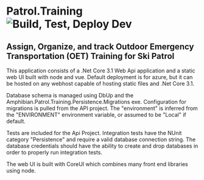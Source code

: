# Patrol.Training ![Build, Test, Deploy Dev](https://github.com/brookpatten/patrol.training/workflows/Build%20Container,%20Push%20to%20Github,%20Trigger%20Deploy/badge.svg)

## Assign, Organize, and track Outdoor Emergency Transportation (OET) Training for Ski Patrol

This application consists of a .Net Core 3.1 Web Api application and a static web UI built with node and vue.  Default deployment is for azure, but it can be hosted on any webhost capable of hosting static files and .Net Core 3.1.

Database schema is managed using DbUp and the Amphibian.Patrol.Training.Persistence.Migrations exe.  Configuration for migrations is pulled from the API project.  The "environment" is inferred from the "ENVIRONMENT" environment variable, or assumed to be "Local" if default.

Tests are included for the Api Project.  Integration tests have the NUnit category "Persistence" and require a valid database connection string.  The database credentials should have the ability to create and drop databases in order to properly run integration tests.

The web UI is built with CoreUI which combines many front end libraries using node.

